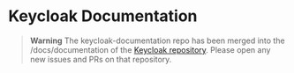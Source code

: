 Keycloak Documentation
======================

> **Warning**
> The keycloak-documentation repo has been merged into the /docs/documentation of the [Keycloak repository](https://github.com/keycloak/keycloak/tree/main/docs/documentation). Please open any new issues and PRs on that repository.